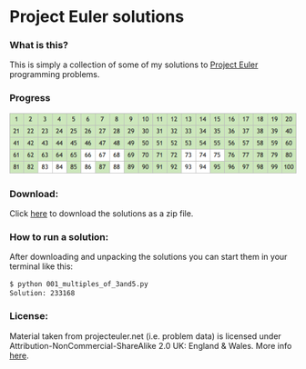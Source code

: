 # Project Euler solutions

### What is this?

This is simply a collection of some of my solutions to [Project Euler](http://projecteuler.net "Project Euler") programming problems.

### Progress

![Progress](progress.png "Progress")

### Download:

Click [here](https://github.com/fbcom/project-euler/archive/master.zip) to download the solutions as a zip file.

### How to run a solution:

After downloading and unpacking the solutions you can start them in your terminal like this:

```
$ python 001_multiples_of_3and5.py
Solution: 233168
```

### License:

Material taken from projecteuler.net (i.e. problem data) is licensed under Attribution-NonCommercial-ShareAlike 2.0 UK: England & Wales. More info [here](https://projecteuler.net/copyright).
